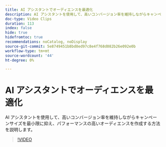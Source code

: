 ```yaml
---
title: AI アシスタントでオーディエンスを最適化
description: AI アシスタントを使用して、高いコンバージョン率を維持しながらキャンペーンサイズを最小限に抑え、パフォーマンスの高いオーディエンスを作成する方法を説明します。
doc-type: Video Clips
duration: 113
index: false
hide: true
hidefromtoc: true
recommendations: noCatalog, noDisplay
source-git-commit: 5e8749451b8bd8ed97c8e4f768d082b26e092e0b
workflow-type: tm+mt
source-wordcount: '44'
ht-degree: 0%

---
```


# AI アシスタントでオーディエンスを最適化

AI アシスタントを使用して、高いコンバージョン率を維持しながらキャンペーンサイズを最小限に抑え、パフォーマンスの高いオーディエンスを作成する方法を説明します。

<!--  -->
>[!VIDEO](https://video.tv.adobe.com/v/3459309?learn=on&enablevpops=true)
